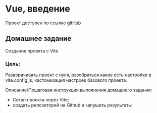 # Vue, введение

Проект доступен по ссылке [gitHub](https://github.com/Rol225/vuevite_month_1_lesson_2)

## Домашнее задание
Создание проекта с Vite

### Цель:
Разворачивать проект с нуля, разобраться какие есть настройки в vite.config.js;
кастомизация настроек базового проекта.


Описание/Пошаговая инструкция выполнения домашнего задания:
- Сетап проекта через Vite;
- создать репозиторий на Github и запушить результаты
